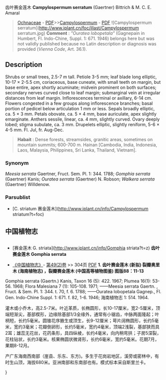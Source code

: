 齿叶赛金莲木 **Campylospermum serratum** (Gaertner) Bittrich & M. C. E. Amaral

> [Ochnaceae](http://www.iplant.cn/info/Ochnaceae?t=foc) - [PDF](http://www.iplant.cn/foc/pdf/Ochnaceae.pdf)>>[Campylospermum](http://www.iplant.cn/info/Campylospermum?t=foc) - [PDF](http://www.iplant.cn/foc/pdf/Campylospermum.pdf)
![Campylospermum serratum](http://www.iplant.cn/foc/illast/Campylospermum serratum.jpg)
> **Comment** : 
> *\"Ouratea lobopetala\"* (Gagnepain in Humbert, Fl. Indo-Chine, Suppl. 1: 671. 1946) belongs here but was not validly published because no Latin description or diagnosis was provided (*Vienna Code*, Art. 36.1).

## Description

Shrubs or small trees, 2.5-7 m tall. Petiole 3-5 mm; leaf blade long elliptic, 10-17 × 2-5.5 cm, coriaceous, base cuneate, with small teeth on margin, but base entire, apex shortly acuminate; midvein prominent on both surfaces; secondary nerves curved close to leaf margin; submarginal vein at irregular distances from leaf margin. Inflorescences terminal or axillary, 6-14 cm. Flowers congested in a few groups along inflorescence branches; basal portion of pedicel below articulation 1 mm or less. Sepals broadly elliptic, ca. 5 × 3 mm. Petals obovate, ca. 5 × 4 mm, base auriculate, apex slightly emarginate. Anthers sessile, linear, ca. 4 mm, slightly curved. Ovary deeply lobed; stigma subulate, ca. 3 mm. Drupelets elliptic, slightly reniform, 5-6 × 4-5 mm. Fl. Jul, fr. Aug-Dec.
> **Habait** : 
> Dense forests, streamsides, granitic areas, sometimes on mountain summits; 600-700 m. Hainan [Cambodia, India, Indonesia, Laos, Malaysia, Philippines, Sri Lanka, Thailand, Vietnam].

### Synonym
*Meesia serrata* Gaertner, Fruct. Sem. Pl. 1: 344. 1788; *Gomphia serrata* (Gaertner) Kanis; *Ouratea serrata* (Gaertner) N. Robson; *Walkera serrata* (Gaertner) Willdenow.

### Parsublist

* [C.  striatum  赛金莲木](http://www.iplant.cn/info/Campylospermum striatum?t=foc)

## 中国植物志
## 
* [赛金莲木  G.  striata](http://www.iplant.cn/info/Gomphia striata?t=z)
**齿叶赛金莲木 Gomphia serrata**

* [《中国植物志》](http://www.iplant.cn/frps)- [第49(2)卷](http://www.iplant.cn/frps/vol/49(2)) >> 304页 [PDF](http://www.iplant.cn/frps/pdf/49(2)/304.PDF)
**1. 齿叶赛金莲木 (新拟) 裂瓣奥里木 (海南植物志) ，裂瓣赛金莲木 (中国高等植物图鉴) 图版88：11-13**

Gomphia serrata (Gaertn.) Kanis, Taxon 16 (5): 422. 1967; Plumea 16(1): 53-56. 1968; Flora Malesiana 7 (1): 105-108. 1971; ——Meesia serrata Gaertn. , Fruct. & Sem. Pl. 1: 344. t. 70, f. 6. 1788; ——Ouratea lobopetala Gagnep., Fl. Gen. Indo-Chine Suppl. 1: 671. f. 82, 1-6. 1946; 海南植物志 1: 514. 1964.

灌木或小乔木，高2.5-7米。叶近革质，长椭圆形，长10-17厘米，宽2-5厘米，顶端短渐尖，基部楔形，边缘除基部1/3全缘外，通常有小锯齿，中脉两面隆起；叶柄短，长约5毫米。圆锥花序腋生或顶生，长9-12厘米；萼片阔椭圆形，长约5毫米，宽约3毫米；花瓣倒卵形，长约5毫米，宽约4毫米，顶端2浅裂，基部狭而具2耳；雄蕊无花丝，花药条形，具四纵棱，长约4毫米，向内稍弯拱；子房5深裂，花柱钻状，长约3毫米。核果椭圆状微肾形，长约6毫米，宽约5毫米。花期7月，果期8-12月。

产广东海南西南部（崖县、乐东、东方)。多生于花岗岩地区，溪旁或密林中，有时生山顶，海拔680米。亚洲南部和东南部也有。模式标本采自斯里兰卡。

}